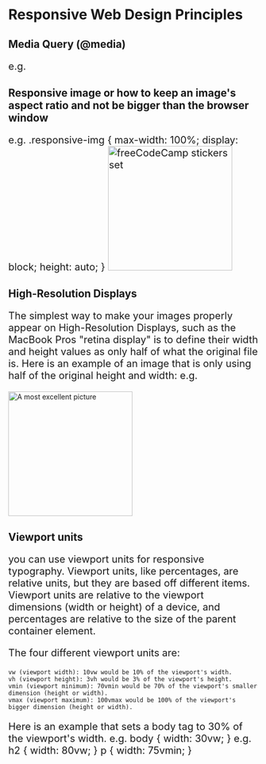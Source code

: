 # Responsive Web Design Principles

## Media Query (@media)
e.g.
<style>
  p {
    font-size: 20px;
  }
  @media (max-height: 800px) {  /* max-height, max-width, etc. */
    p {
      font-size: 10px;
    }
  }
</style>

## Responsive image or how to keep an image's aspect ratio and not be bigger than the browser window
e.g.
  .responsive-img  {
    max-width: 100%;
    display: block;
    height: auto;
  }
  <img src="https://s3.amazonaws.com/freecodecamp/FCCStickerPack.jpg"
    alt="freeCodeCamp stickers set"
    class="responsive-img" />

## High-Resolution Displays
The simplest way to make your images properly appear on High-Resolution Displays, such as the MacBook Pros "retina display" is to define their width and height values as only half of what the original file is. Here is an example of an image that is only using half of the original height and width:
e.g.
<style>
  img { height: 250px; width: 250px; }
</style>
<img src="coolPic500x500" alt="A most excellent picture">

## Viewport units
you can use viewport units for responsive typography. Viewport units, like percentages, are relative units, but they are based off different items. Viewport units are relative to the viewport dimensions (width or height) of a device, and percentages are relative to the size of the parent container element.

The four different viewport units are:

    vw (viewport width): 10vw would be 10% of the viewport's width.
    vh (viewport height): 3vh would be 3% of the viewport's height.
    vmin (viewport minimum): 70vmin would be 70% of the viewport's smaller dimension (height or width).
    vmax (viewport maximum): 100vmax would be 100% of the viewport's bigger dimension (height or width).

Here is an example that sets a body tag to 30% of the viewport's width.
e.g.
  body { width: 30vw; }
e.g.
h2 {
  width: 80vw;
}
p {
  width: 75vmin;
}